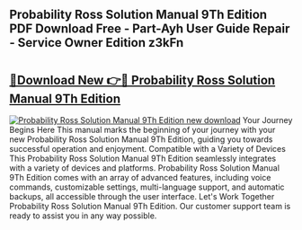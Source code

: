 ## Probability Ross Solution Manual 9Th Edition PDF Download Free - Part-Ayh User Guide Repair - Service Owner Edition z3kFn

# <h2><a href="http://bc56042.oget.top/?id=Probability+Ross+Solution+Manual+9Th+Edition">🔗Download New 👉🔴 Probability Ross Solution Manual 9Th Edition</a></h2>

[![Probability Ross Solution Manual 9Th Edition new download](https://i.imgur.com/5g1atiW.png)](http://bc56042.oget.top/?id=Probability+Ross+Solution+Manual+9Th+Edition)
Your Journey Begins Here This manual marks the beginning of your journey with your new Probability Ross Solution Manual 9Th Edition, guiding you towards successful operation and enjoyment. Compatible with a Variety of Devices This Probability Ross Solution Manual 9Th Edition seamlessly integrates with a variety of devices and platforms. Probability Ross Solution Manual 9Th Edition comes with an array of advanced features, including voice commands, customizable settings, multi-language support, and automatic backups, all accessible through the user interface. Let's Work Together Probability Ross Solution Manual 9Th Edition. Our customer support team is ready to assist you in any way possible.
